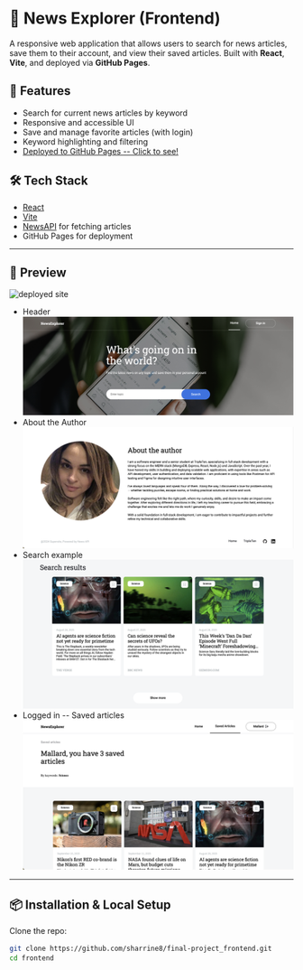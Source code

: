 # 📰 News Explorer (Frontend)

A responsive web application that allows users to search for news articles, save them to their account, and view their saved articles. Built with **React**, **Vite**, and deployed via **GitHub Pages**.

## 🚀 Features

- Search for current news articles by keyword
- Responsive and accessible UI
- Save and manage favorite articles (with login)
- Keyword highlighting and filtering
- [Deployed to GitHub Pages -- Click to see!](https://sharrine8.github.io/final-project_frontend/)

## 🛠 Tech Stack

- [React](https://reactjs.org/)
- [Vite](https://vitejs.dev/)
- [NewsAPI](https://newsapi.org/) for fetching articles
- GitHub Pages for deployment

---

## 📸 Preview

![deployed site](https://sharrine8.github.io/final-project_frontend/)

- Header![Picture of page](https://github.com/Sharrine8/final-project_frontend/blob/main/src/assets/header-preview.png)
- About the Author![Picture of page](https://github.com/Sharrine8/final-project_frontend/blob/main/src/assets/about.png)
- Search example![Picture of page](https://github.com/Sharrine8/final-project_frontend/blob/main/src/assets/search-results.png)
- Logged in -- Saved articles![Picture of page](https://github.com/Sharrine8/final-project_frontend/blob/main/src/assets/saved-example.png)

---

## 📦 Installation & Local Setup

Clone the repo:

```bash
git clone https://github.com/sharrine8/final-project_frontend.git
cd frontend
```
